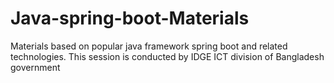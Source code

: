 # Java-spring-boot-Materials
Materials based on popular java framework spring boot and related technologies. This session is conducted by IDGE ICT division of Bangladesh government 
